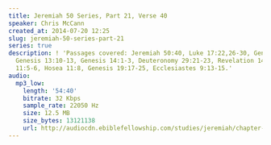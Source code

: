 ```yaml
---
title: Jeremiah 50 Series, Part 21, Verse 40
speaker: Chris McCann
created_at: 2014-07-20 12:25
slug: jeremiah-50-series-part-21
series: true
description: ! 'Passages covered: Jeremiah 50:40, Luke 17:22,26-30, Genesis 10:19,
  Genesis 13:10-13, Genesis 14:1-3, Deuteronomy 29:21-23, Revelation 14:10, Psalm
  11:5-6, Hosea 11:8, Genesis 19:17-25, Ecclesiastes 9:13-15.'
audio:
  mp3_low:
    length: '54:40'
    bitrate: 32 Kbps
    sample_rate: 22050 Hz
    size: 12.5 MB
    size_bytes: 13121138
    url: http://audiocdn.ebiblefellowship.com/studies/jeremiah/chapter-50/2014.07.20_McCann_-_Jeremiah_50_Series_Part_21.mp3
---
```

